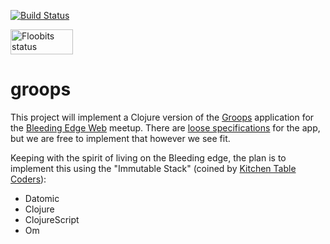 [![Build Status](https://travis-ci.org/DeltaAlphaRho/groops.svg?branch=master)](https://travis-ci.org/DeltaAlphaRho/groops)

<a href="https://floobits.com/DeltaAlphaRho/DeltaAlphaRho/redirect">
  <img alt="Floobits status" width="100" height="40" src="https://floobits.com/DeltaAlphaRho/DeltaAlphaRho.png" />
</a>

groops
======

This project will implement a Clojure version of the [Groops](https://github.com/groops/examples) application for the [Bleeding Edge Web](http://www.meetup.com/bleeding-edge-web/) meetup.  There are [loose specifications](https://github.com/groops/examples/wiki/Application-Specs) for the app, but we are free to implement that however we see fit. 

Keeping with the spirit of living on the Bleeding edge, the plan is to implement this using the "Immutable Stack" (coined by [Kitchen Table Coders](https://twitter.com/ktcoders)):

* Datomic
* Clojure
* ClojureScript
* Om


